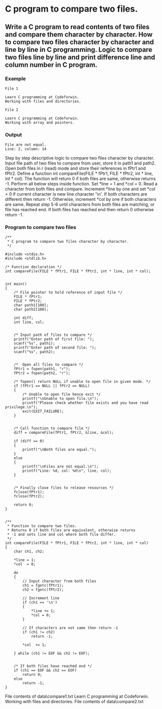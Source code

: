 # C program to compare two files.

## Write a C program to read contents of two files and compare them character by character. How to compare two files character by character and line by line in C programming. Logic to compare two files line by line and print difference line and column number in C program.

### Example
```
File 1

Learn C programming at Codeforwin.
Working with files and directories.

File 2

Learn C programming at Codeforwin.
Working with array and pointers.
```
### Output
```
File are not equal. 
Line: 2, column: 14
```

Step by step descriptive logic to compare two files character by character.
Input file path of two files to compare from user, store it in path1 and path2.
Open both files in r (read) mode and store their references in fPtr1 and fPtr2.
Define a function int compareFile(FILE * fPtr1, FILE * fPtr2, int * line, int * col). The function will return 0 if both files are same, otherwise returns -1. Perform all below steps inside function.
Set *line = 1 and *col = 0.
Read a character from both files and compare.
Increment *line by one and set *col = 0 if current character is new line character '\n'. If both characters are different then return -1. Otherwise, increment *col by one if both characters are same.
Repeat step 5-6 until characters from both files are matching, or file has reached end.
If both files has reached end then return 0 otherwise return -1.
### Program to compare two files

```
/**
 * C program to compare two files character by character.
 */

#include <stdio.h>
#include <stdlib.h>

/* Function declaration */
int compareFile(FILE * fPtr1, FILE * fPtr2, int * line, int * col);


int main()
{
    /* File pointer to hold reference of input file */
    FILE * fPtr1; 
    FILE * fPtr2;
    char path1[100];
    char path2[100];

    int diff;
    int line, col;


    /* Input path of files to compare */
    printf("Enter path of first file: ");
    scanf("%s", path1);
    printf("Enter path of second file: ");
    scanf("%s", path2);


    /*  Open all files to compare */
    fPtr1 = fopen(path1, "r");
    fPtr2 = fopen(path2, "r");

    /* fopen() return NULL if unable to open file in given mode. */
    if (fPtr1 == NULL || fPtr2 == NULL)
    {
        /* Unable to open file hence exit */
        printf("\nUnable to open file.\n");
        printf("Please check whether file exists and you have read privilege.\n");
        exit(EXIT_FAILURE);
    }


    /* Call function to compare file */
    diff = compareFile(fPtr1, fPtr2, &line, &col);

    if (diff == 0)
    {
        printf("\nBoth files are equal.");
    }
    else 
    {
        printf("\nFiles are not equal.\n");
        printf("Line: %d, col: %d\n", line, col);
    }


    /* Finally close files to release resources */
    fclose(fPtr1);
    fclose(fPtr2);

    return 0;
}


/**
 * Function to compare two files.
 * Returns 0 if both files are equivalent, otherwise returns
 * -1 and sets line and col where both file differ.
 */
int compareFile(FILE * fPtr1, FILE * fPtr2, int * line, int * col)
{
    char ch1, ch2;

    *line = 1;
    *col  = 0;

    do
    {
        // Input character from both files
        ch1 = fgetc(fPtr1);
        ch2 = fgetc(fPtr2);
        
        // Increment line 
        if (ch1 == '\n')
        {
            *line += 1;
            *col = 0;
        }

        // If characters are not same then return -1
        if (ch1 != ch2)
            return -1;

        *col  += 1;

    } while (ch1 != EOF && ch2 != EOF);


    /* If both files have reached end */
    if (ch1 == EOF && ch2 == EOF)
        return 0;
    else
        return -1;
}
```
File contents of data\compare1.txt
Learn C programming at Codeforwin.
Working with files and directories.
File contents of data\compare2.txt
